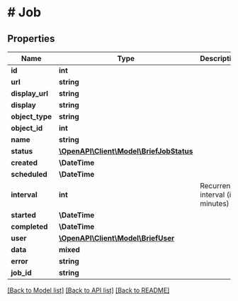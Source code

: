 # # Job

## Properties

Name | Type | Description | Notes
------------ | ------------- | ------------- | -------------
**id** | **int** |  | [readonly]
**url** | **string** |  | [readonly]
**display_url** | **string** |  | [readonly]
**display** | **string** |  | [readonly]
**object_type** | **string** |  | [readonly]
**object_id** | **int** |  | [optional]
**name** | **string** |  |
**status** | [**\OpenAPI\Client\Model\BriefJobStatus**](BriefJobStatus.md) |  |
**created** | **\DateTime** |  | [readonly]
**scheduled** | **\DateTime** |  | [optional]
**interval** | **int** | Recurrence interval (in minutes) | [optional]
**started** | **\DateTime** |  | [optional]
**completed** | **\DateTime** |  | [optional]
**user** | [**\OpenAPI\Client\Model\BriefUser**](BriefUser.md) |  | [readonly]
**data** | **mixed** |  | [optional]
**error** | **string** |  | [readonly]
**job_id** | **string** |  |

[[Back to Model list]](../../README.md#models) [[Back to API list]](../../README.md#endpoints) [[Back to README]](../../README.md)
